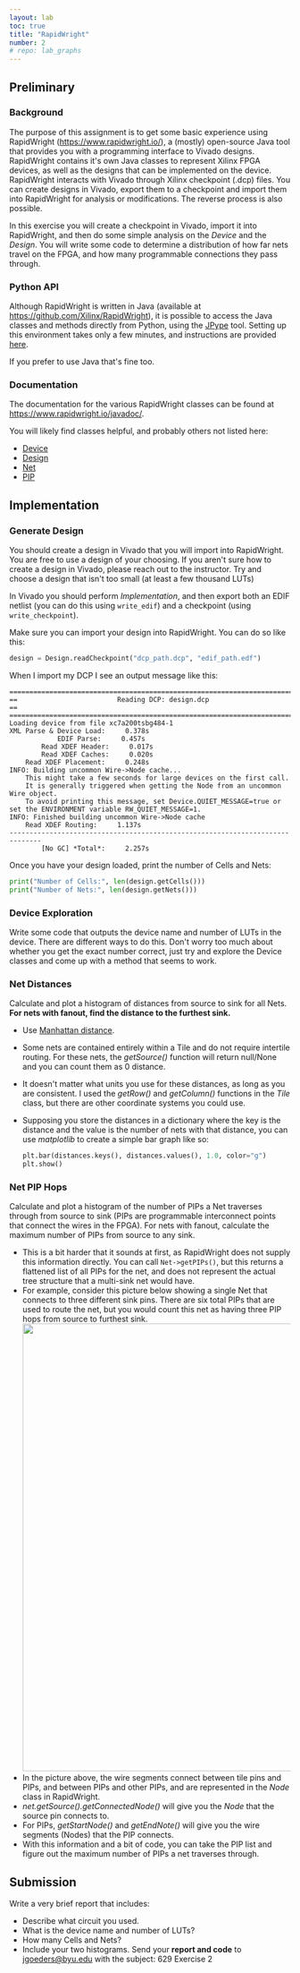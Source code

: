 ```yaml
---
layout: lab
toc: true
title: "RapidWright"
number: 2
# repo: lab_graphs
---
```


## Preliminary

### Background

The purpose of this assignment is to get some basic experience using RapidWright (<https://www.rapidwright.io/>), a (mostly) open-source Java tool that provides you with a programming interface to Vivado designs.  RapidWright contains it's own Java classes to represent Xilinx FPGA devices, as well as the designs that can be implemented on the device.  RapidWright interacts with Vivado through Xilinx checkpoint (.dcp) files.  You can create designs in Vivado, export them to a checkpoint and import them into RapidWright for analysis or modifications.  The reverse process is also possible.

In this exercise you will create a checkpoint in Vivado, import it into RapidWright, and then do some simple analysis on the *Device* and the *Design*.  You will write some code to determine a distribution of how far nets travel on the FPGA, and how many programmable connections they pass through.

### Python API

Although RapidWright is written in Java (available at <https://github.com/Xilinx/RapidWright>), it is possible to access the Java classes and methods directly from Python, using the [JPype](https://github.com/jpype-project/jpype) tool.
Setting up this environment takes only a few minutes, and instructions are provided [here](https://www.rapidwright.io/docs/Install_RapidWright_as_a_Python_PIP_Package.html).

If you prefer to use Java that's fine too.

### Documentation

The documentation for the various RapidWright classes can be found at <https://www.rapidwright.io/javadoc/>.

You will likely find classes helpful, and probably others not listed here:
  * [Device](https://www.rapidwright.io/javadoc/com/xilinx/rapidwright/device/Device.html)
  * [Design](https://www.rapidwright.io/javadoc/com/xilinx/rapidwright/design/Design.html)
  * [Net](https://www.rapidwright.io/javadoc/com/xilinx/rapidwright/design/Net.html)
  * [PIP](https://www.rapidwright.io/javadoc/com/xilinx/rapidwright/device/PIP.html)

## Implementation 

### Generate Design
You should create a design in Vivado that you will import into RapidWright.  You are free to use a design of your choosing.  If you aren't sure how to create a design in Vivado, please reach out to the instructor.  Try and choose a design that isn't too small (at least a few thousand LUTs)

In Vivado you should perform *Implementation*, and then export both an EDIF netlist (you can do this using `write_edif`) and a checkpoint (using `write_checkpoint`).


Make sure you can import your design into RapidWright.  You can do so like this:

```python
design = Design.readCheckpoint("dcp_path.dcp", "edif_path.edf")
```

When I import my DCP I see an output message like this:

    ==============================================================================
    ==                         Reading DCP: design.dcp                          ==
    ==============================================================================
    Loading device from file xc7a200tsbg484-1
    XML Parse & Device Load:     0.378s
                EDIF Parse:     0.457s
            Read XDEF Header:     0.017s
            Read XDEF Caches:     0.020s
        Read XDEF Placement:     0.248s
    INFO: Building uncommon Wire->Node cache...
        This might take a few seconds for large devices on the first call.  
        It is generally triggered when getting the Node from an uncommon Wire object.  
        To avoid printing this message, set Device.QUIET_MESSAGE=true or set the ENVIRONMENT variable RW_QUIET_MESSAGE=1.
    INFO: Finished building uncommon Wire->Node cache
        Read XDEF Routing:     1.137s
    ------------------------------------------------------------------------------
            [No GC] *Total*:     2.257s

Once you have your design loaded, print the number of Cells and Nets:

```python
print("Number of Cells:", len(design.getCells()))
print("Number of Nets:", len(design.getNets()))
```

### Device Exploration

Write some code that outputs the device name and number of LUTs in the device.  There are different ways to do this.  Don't worry too much about whether you get the exact number correct, just try and explore the Device classes and come up with a method that seems to work.

### Net Distances

Calculate and plot a histogram of distances from source to sink for all Nets. **For nets with fanout, find the distance to the furthest sink.**
 
* Use [Manhattan distance](https://www.statology.org/manhattan-distance-python/).
* Some nets are contained entirely within a Tile and do not require intertile routing.  For these nets, the *getSource()* function will return null/None and you can count them as 0 distance.
* It doesn't matter what units you use for these distances, as long as you are consistent.  I used the *getRow()* and *getColumn()* functions in the *Tile* class, but there are other coordinate systems you could use.
* Supposing you store the distances in a dictionary where the key is the distance and the value is the number of nets with that distance, you can use *matplotlib* to create a simple bar graph like so:
    
    ```python
    plt.bar(distances.keys(), distances.values(), 1.0, color="g")
    plt.show()
    ```

### Net PIP Hops
Calculate and plot a histogram of the number of PIPs a Net traverses through from source to sink (PIPs are programmable interconnect points that connect the wires in the FPGA). For nets with fanout, calculate the maximum number of PIPs from source to any sink.
  * This is a bit harder that it sounds at first, as RapidWright does not supply this information directly.  You can call `Net->getPIPs()`, but this returns a flattened list of all PIPs for the net, and does not represent the actual tree structure that a multi-sink net would have.  
  * For example, consider this picture below showing a single Net that connects to three different sink pins.  There are six total PIPs that are used to route the net, but you would count this net as having three PIP hops from source to furthest sink.  
    <img src="{% link media/rapidwright_pips.png %}" width="800">
  * In the picture above, the wire segments connect between tile pins and PIPs, and between PIPs and other PIPs, and are represented in the *Node* class in RapidWright.
  * *net.getSource().getConnectedNode()* will give you the *Node* that the source pin connects to.  
  * For PIPs, *getStartNode()* and *getEndNote()* will give you the wire segments (Nodes) that the PIP connects.
  * With this information and a bit of code, you can take the PIP list and figure out the maximum number of PIPs a net traverses through.

## Submission

Write a very brief report that includes: 
  * Describe what circuit you used.
  * What is the device name and number of LUTs?
  * How many Cells and Nets?
  * Include your two histograms.  Send your **report and code** to [jgoeders@byu.edu](mailto:jgoeders@byu.edu) with the subject: 629 Exercise 2